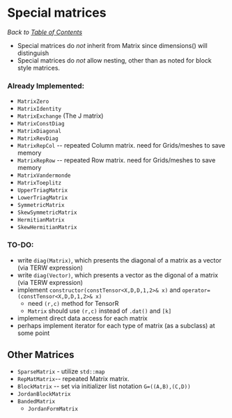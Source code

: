 # Special matrices

_Back to [Table of Contents](README.md)_

* Special matrices do *not* inherit from Matrix since dimensions() will distinguish
* Special matrices do *not* allow nesting, other than as noted for block style matrices.


### Already Implemented:
* `MatrixZero`
* `MatrixIdentity`
* `MatrixExchange` (The J matrix)
* `MatrixConstDiag`
* `MatrixDiagonal`
* `MatrixRevDiag`  
* `MatrixRepCol` -- repeated Column matrix. need for Grids/meshes to save memory
* `MatrixRepRow` -- repeated Row matrix. need for Grids/meshes to save memory
* `MatrixVandermonde`
* `MatrixToeplitz`
* `UpperTriagMatrix`
* `LowerTriagMatrix`
* `SymmetricMatrix`
* `SkewSymmetricMatrix`
* `HermitianMatrix`
* `SkewHermitianMatrix`

### TO-DO:
 
* write `diag(Matrix)`, which presents the diagonal of a matrix as a vector (via TERW expression)
* write `diag(Vector)`, which presents a vector as the digonal of a matrix (via TERW expression)
* implement `constructor(constTensor<X,D,D,1,2>& x)` and `operator=(constTensor<X,D,D,1,2>& x)`
   * need `(r,c)` method for TensorR
   * `Matrix` should use `(r,c)` instead of `.dat()` and `[k]`
* implement direct data access for each matrix
* perhaps implement iterator for each type of matrix (as a subclass) at some point

## Other Matrices
* `SparseMatrix` - utilize `std::map`
* `RepMatMatrix`-- repeated Matrix matrix.
* `BlockMatrix` -- set via initializer list notation `G=((A,B),(C,D))`
* `JordanBlockMatrix`
* `BandedMatrix`
   * `JordanFormMatrix`



